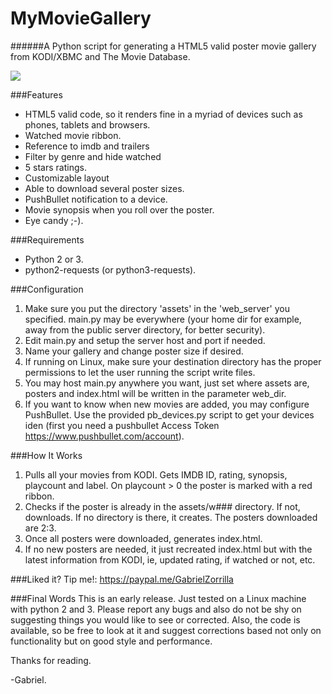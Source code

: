 # MyMovieGallery
######A Python script for generating a HTML5 valid poster movie gallery from KODI/XBMC and The Movie Database.

<img align='middle' src='https://lh6.googleusercontent.com/-4O55ZZmjQxo/VRG5K3YZssI/AAAAAAAACbw/E8rIH1bHxU4/w804-h549-no/intro.png'>

###Features
* HTML5 valid code, so it renders fine in a myriad of devices such as phones,
tablets and browsers.
* Watched movie ribbon.
* Reference to imdb and trailers
* Filter by genre and hide watched
* 5 stars ratings.
* Customizable layout 
* Able to download several poster sizes.
* PushBullet notification to a device.
* Movie synopsis when you roll over the poster.
* Eye candy ;-).

###Requirements
* Python 2 or 3.
* python2-requests (or python3-requests).

###Configuration
1. Make sure you put the directory 'assets' in the 'web_server' you specified. main.py may be everywhere (your home dir for example, away from the public server directory, for better security).
2. Edit main.py and setup the server host and port if needed.
3. Name your gallery and change poster size if desired.
4. If running on Linux, make sure your destination directory has the proper
permissions to let the user running the script write files.
5. You may host main.py anywhere you want, just set where assets are, posters
and index.html will be written in the parameter web_dir.
6. If you want to know when new movies are added, you may configure PushBullet.
Use the provided pb_devices.py script to get your devices iden (first you need a
pushbullet Access Token https://www.pushbullet.com/account).

###How It Works
1. Pulls all your movies from KODI. Gets IMDB ID, rating, synopsis, playcount
and label. On playcount > 0 the poster is marked with a red ribbon.
2. Checks if the poster is already in the assets/w### directory. If not,
downloads. If no directory is there, it creates. The posters downloaded are 2:3.
3. Once all posters were downloaded, generates index.html.
4. If no new posters are needed, it just recreated index.html but with the
latest information from KODI, ie, updated rating, if watched or not, etc.

###Liked it? Tip me!: https://paypal.me/GabrielZorrilla

###Final Words
This is an early release. Just tested on a Linux machine with python 2 and 3.
Please report any bugs and also do not be shy on suggesting things you would
like to see or corrected. Also, the code is available, so be free to look at it
and suggest corrections based not only on functionality but on good style and
performance.

Thanks for reading.

-Gabriel.
